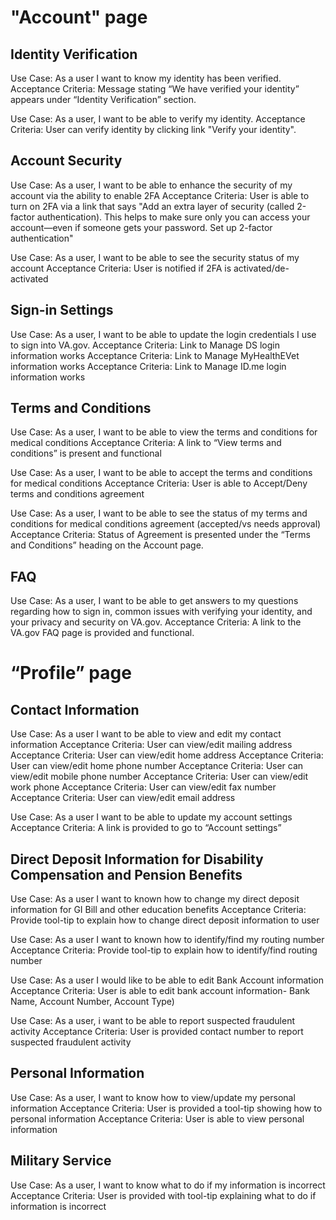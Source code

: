 

# "Account" page

## Identity Verification
Use Case: As a user I want to know my identity has been verified.
Acceptance Criteria: Message stating “We have verified your identity” appears under “Identity Verification” section.

Use Case: As a user, I want to be able to verify my identity.
Acceptance Criteria: User can verify identity by clicking link "Verify your identity".

## Account Security
Use Case: As a user, I want to be able to enhance the security of my account via the ability to enable 2FA
Acceptance Criteria: User is able to turn on 2FA via a link that says "Add an extra layer of security (called 2-factor authentication). This helps to make sure only you can access your account—even if someone gets your password.
Set up 2-factor authentication"

Use Case: As a user, I want to be able to see the security status of my account
Acceptance Criteria: User is notified if 2FA is activated/de-activated

## Sign-in Settings
Use Case: As a user, I want to be able to update the login credentials I use to sign into VA.gov.
Acceptance Criteria: Link to Manage DS login information works
Acceptance Criteria: Link to Manage MyHealthEVet information works
Acceptance Criteria: Link to Manage ID.me login information works

## Terms and Conditions
Use Case: As a user, I want to be able to view the terms and conditions for medical conditions
Acceptance Criteria: A link to “View terms and conditions” is present and functional

Use Case: As a user, I want to be able to accept the terms and conditions for medical conditions
Acceptance Criteria: User is able to Accept/Deny terms and conditions agreement

Use Case: As a user, I want to be able to see the status of my terms and conditions for medical conditions agreement (accepted/vs needs approval)
Acceptance Criteria: Status of Agreement is presented under the “Terms and Conditions” heading on the Account page.

## FAQ
Use Case: As a user, I want to be able to get answers to my questions regarding how to sign in, common issues with verifying your identity, and your privacy and security on VA.gov.
Acceptance Criteria: A link to the VA.gov FAQ page is provided and functional. 



# “Profile” page
## Contact Information
Use Case: As a user I want to be able to view and edit my contact information
Acceptance Criteria: User can view/edit mailing address
Acceptance Criteria: User can view/edit home address
Acceptance Criteria: User can view/edit home phone number
Acceptance Criteria: User can view/edit mobile phone number
Acceptance Criteria: User can view/edit work phone
Acceptance Criteria: User can view/edit fax number
Acceptance Criteria: User can view/edit email address

Use Case: As a user I want to be able to update my account settings
Acceptance Criteria: A link is provided to go to “Account settings”

## Direct Deposit Information for Disability Compensation and Pension Benefits
Use Case: As a user I want to known how to change my direct deposit information for GI Bill and other education benefits
Acceptance Criteria: Provide tool-tip to explain how to change direct deposit information to user

Use Case: As a user I want to known how to identify/find my routing number
Acceptance Criteria: Provide tool-tip to explain how to identify/find routing number

Use Case: As a user I would like to be able to edit Bank Account information
Acceptance Criteria: User is able to edit bank account information- Bank Name, Account Number, Account Type)

Use Case: As a user, i want to be able to report suspected fraudulent activity
Acceptance Criteria: User is provided contact number to report suspected fraudulent activity

## Personal Information
Use Case: As a user, I want to know how to view/update my personal information
Acceptance Criteria: User is provided a tool-tip showing how to personal information
Acceptance Criteria: User is able to view personal information

## Military Service
Use Case: As a user, I want to know what to do if my information is incorrect
Acceptance Criteria: User is provided with tool-tip explaining what to do if information is incorrect

